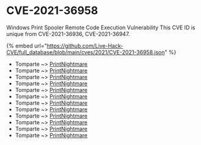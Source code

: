 # CVE-2021-36958

Windows Print Spooler Remote Code Execution Vulnerability This CVE ID is unique from CVE-2021-36936, CVE-2021-36947.

{% embed url="https://github.com/Live-Hack-CVE/full_database/blob/main/cves/2021/CVE-2021-36958.json" %}


* Tomparte ~> [PrintNightmare](https://www.alice-snow.ru/2021/database/cve-2021-36958/printnightmare-tomparte)
* Tomparte ~> [PrintNightmare](https://www.alice-snow.ru/2021/database/cve-2021-36958/printnightmare-tomparte)
* Tomparte ~> [PrintNightmare](https://www.alice-snow.ru/2021/database/cve-2021-36958/printnightmare-tomparte)
* Tomparte ~> [PrintNightmare](https://www.alice-snow.ru/2021/database/cve-2021-36958/printnightmare-tomparte)
* Tomparte ~> [PrintNightmare](https://www.alice-snow.ru/2021/database/cve-2021-36958/printnightmare-tomparte)
* Tomparte ~> [PrintNightmare](https://www.alice-snow.ru/2021/database/cve-2021-36958/printnightmare-tomparte)
* Tomparte ~> [PrintNightmare](https://www.alice-snow.ru/2021/database/cve-2021-36958/printnightmare-tomparte)
* Tomparte ~> [PrintNightmare](https://www.alice-snow.ru/2021/database/cve-2021-36958/printnightmare-tomparte)
* Tomparte ~> [PrintNightmare](https://www.alice-snow.ru/2021/database/cve-2021-36958/printnightmare-tomparte)
* Tomparte ~> [PrintNightmare](https://www.alice-snow.ru/2021/database/cve-2021-36958/printnightmare-tomparte)
* Tomparte ~> [PrintNightmare](https://www.alice-snow.ru/2021/database/cve-2021-36958/printnightmare-tomparte)
* Tomparte ~> [PrintNightmare](https://www.alice-snow.ru/2021/database/cve-2021-36958/printnightmare-tomparte)
